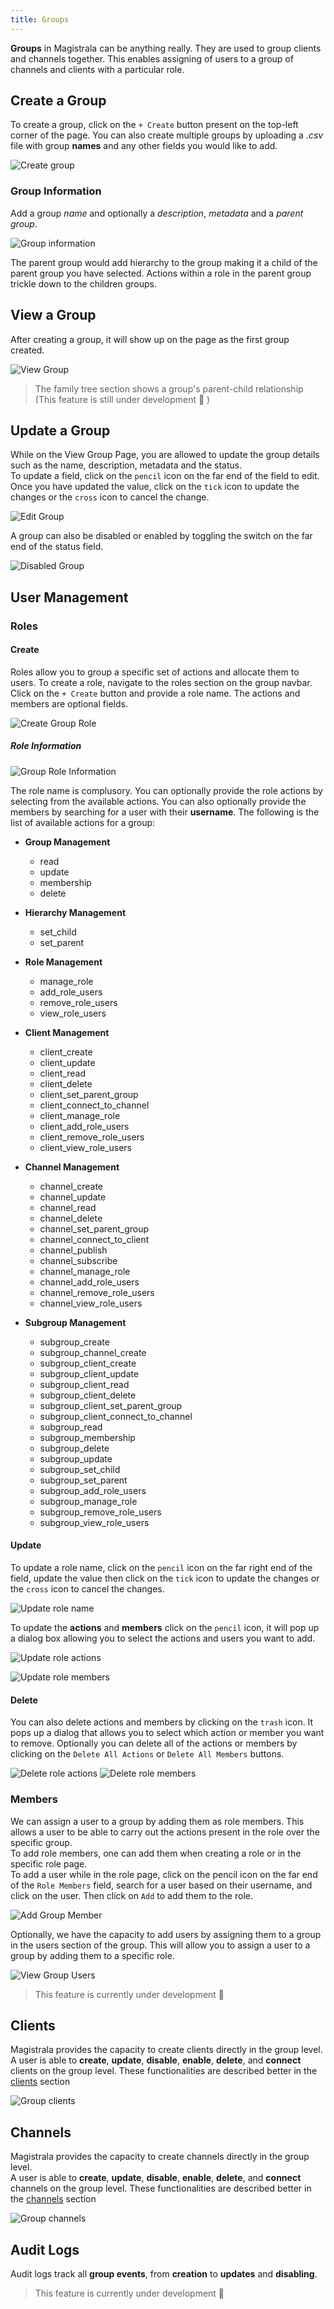 ```yaml
---
title: Groups
---
```


**Groups** in Magistrala can be anything really. They are used to group clients and channels together. This enables assigning of users to a group of channels and clients with a particular role.

## Create a Group

To create a group, click on the `+ Create` button present on the top-left corner of the page. You can also create multiple groups by uploading a _.csv_ file with group **names** and any other fields you would like to add.

![Create group](../img/clients/group-create-button.png)

### Group Information

Add a group _name_ and optionally a _description_, _metadata_ and a _parent group_.

![Group information](../img/clients/group-information.png)

The parent group would add hierarchy to the group making it a child of the parent group you have selected. Actions within a role in the parent group trickle down to the children groups.

## View a Group

After creating a group, it will show up on the page as the first group created.

![View Group](../img/clients/group-view.png)

> The family tree section shows a group's parent-child relationship (This feature is still under development :hammer: )

## Update a Group

While on the View Group Page, you are allowed to update the group details such as the name, description, metadata and the status.  
To update a field, click on the `pencil` icon on the far end of the field to edit. Once you have updated the value, click on the `tick` icon to update the changes or the `cross` icon to cancel the change.

![Edit Group](../img/clients/group-edit.png)

A group can also be disabled or enabled by toggling the switch on the far end of the status field.

![Disabled Group](../img/clients/group-disabled.png)

## User Management

### Roles

#### Create

Roles allow you to group a specific set of actions and allocate them to users.
To create a role, navigate to the roles section on the group navbar. Click on the `+ Create` button and provide a role name. The actions and members are optional fields.

![Create Group Role](../img/clients/group-role-create.png)

##### Role Information

![Group Role Information](../img/clients/group-role-information.png)

The role name is complusory. You can optionally provide the role actions by selecting from the available actions. You can also optionally provide the members by searching for a user with their **username**.
The following is the list of available actions for a group:

- **Group Management**

  - read
  - update
  - membership
  - delete

- **Hierarchy Management**

  - set_child
  - set_parent

- **Role Management**

  - manage_role
  - add_role_users
  - remove_role_users
  - view_role_users

- **Client Management**

  - client_create
  - client_update
  - client_read
  - client_delete
  - client_set_parent_group
  - client_connect_to_channel
  - client_manage_role
  - client_add_role_users
  - client_remove_role_users
  - client_view_role_users

- **Channel Management**

  - channel_create
  - channel_update
  - channel_read
  - channel_delete
  - channel_set_parent_group
  - channel_connect_to_client
  - channel_publish
  - channel_subscribe
  - channel_manage_role
  - channel_add_role_users
  - channel_remove_role_users
  - channel_view_role_users

- **Subgroup Management**
  - subgroup_create
  - subgroup_channel_create
  - subgroup_client_create
  - subgroup_client_update
  - subgroup_client_read
  - subgroup_client_delete
  - subgroup_client_set_parent_group
  - subgroup_client_connect_to_channel
  - subgroup_read
  - subgroup_membership
  - subgroup_delete
  - subgroup_update
  - subgroup_set_child
  - subgroup_set_parent
  - subgroup_add_role_users
  - subgroup_manage_role
  - subgroup_remove_role_users
  - subgroup_view_role_users

#### Update

To update a role name, click on the `pencil` icon on the far right end of the field, update the value then click on the `tick` icon to update the changes or the `cross` icon to cancel the changes.

![Update role name](../img/clients/group-role-name.png)

To update the **actions** and **members** click on the `pencil` icon, it will pop up a dialog box allowing you to select the actions and users you want to add.

![Update role actions](../img/clients/group-role-actions.png)

![Update role members](../img/clients/group-role-member.png)

#### Delete

You can also delete actions and members by clicking on the `trash` icon. It pops up a dialog that allows you to select which action or member you want to remove. Optionally you can delete all of the actions or members by clicking on the `Delete All Actions` or `Delete All Members` buttons.

![Delete role actions](../img/clients/group-role-delete-actions.png)
![Delete role members](../img/clients/group-role-delete-members.png)

### Members

We can assign a user to a group by adding them as role members. This allows a user to be able to carry out the actions present in the role over the specific group.  
To add role members, one can add them when creating a role or in the specific role page.  
To add a user while in the role page, click on the pencil icon on the far end of the `Role Members` field, search for a user based on their username, and click on the user. Then click on `Add` to add them to the role.

![Add Group Member](../img/clients/group-role-member.png)

Optionally, we have the capacity to add users by assigning them to a group in the users section of the group. This will allow you to assign a user to a group by adding them to a specific role.

![View Group Users](../img/clients/group-users.png)

> This feature is currently under development :hammer:

## Clients

Magistrala provides the capacity to create clients directly in the group level.  
A user is able to **create**, **update**, **disable**, **enable**, **delete**, and **connect** clients on the group level. These functionalities are described better in the [clients](/docs/clients/clients.md) section

![Group clients](../img/clients/group-clients.png)

## Channels

Magistrala provides the capacity to create channels directly in the group level.  
A user is able to **create**, **update**, **disable**, **enable**, **delete**, and **connect** channels on the group level. These functionalities are described better in the [channels](/docs/clients/channels.md) section

![Group channels](../img/clients/group-channels.png)

## Audit Logs

Audit logs track all **group events**, from **creation** to **updates** and **disabling**.

> This feature is currently under development :hammer:
